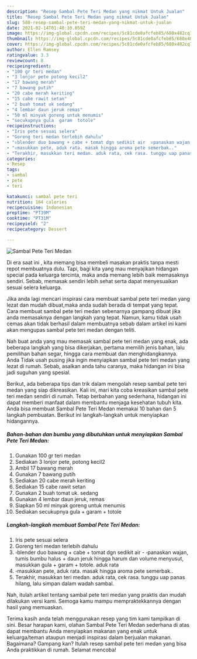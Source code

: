 ```yaml
---
description: "Resep Sambal Pete Teri Medan yang nikmat Untuk Jualan"
title: "Resep Sambal Pete Teri Medan yang nikmat Untuk Jualan"
slug: 588-resep-sambal-pete-teri-medan-yang-nikmat-untuk-jualan
date: 2021-02-14T01:40:10.059Z
image: https://img-global.cpcdn.com/recipes/5c81cde0afcfeb85/680x482cq70/sambal-pete-teri-medan-foto-resep-utama.jpg
thumbnail: https://img-global.cpcdn.com/recipes/5c81cde0afcfeb85/680x482cq70/sambal-pete-teri-medan-foto-resep-utama.jpg
cover: https://img-global.cpcdn.com/recipes/5c81cde0afcfeb85/680x482cq70/sambal-pete-teri-medan-foto-resep-utama.jpg
author: Ellen Ramsey
ratingvalue: 3.3
reviewcount: 8
recipeingredient:
- "100 gr teri medan"
- "3 lonjor pete potong kecil2"
- "17 bawang merah"
- "7 bawang putih"
- "20 cabe merah keriting"
- "15 cabe rawit setan"
- "2 buah tomat uk sedang"
- "4 lembar daun jeruk remas"
- "50 ml minyak goreng untuk menumis"
- "secukupnya gula  garam  totole"
recipeinstructions:
- "Iris pete sesuai selera"
- "Goreng teri medan terlebih dahulu"
- "▫️blender duo bawang + cabe + tomat dgn sedikit air  ▫️panaskan wajan, tumis bumbu halus + daun jeruk hingga harum dan volume menyusut, masukkan gula + garam + totole. aduk rata"
- "▫️masukkan pete, aduk rata. masak hingga aroma pete semerbak.."
- "Terakhir, masukkan teri medan. aduk rata, cek rasa. tunggu uap panas hilang, lalu simpan dalam wadah sambal."
categories:
- Resep
tags:
- sambal
- pete
- teri

katakunci: sambal pete teri 
nutrition: 164 calories
recipecuisine: Indonesian
preptime: "PT39M"
cooktime: "PT31M"
recipeyield: "2"
recipecategory: Dessert

---
```



![Sambal Pete Teri Medan](https://img-global.cpcdn.com/recipes/5c81cde0afcfeb85/680x482cq70/sambal-pete-teri-medan-foto-resep-utama.jpg)

Di era  saat ini , kita memang bisa membeli masakan praktis tanpa mesti repot membuatnya dulu. Tapi, bagi kita yang mau menyajikan hidangan special pada keluarga tercinta, maka anda memang lebih baik memasaknya sendiri. Sebab, memasak sendiri lebih sehat serta dapat menyesuaikan sesuai selera keluarga.

Jika anda lagi mencari inspirasi cara membuat sambal pete teri medan yang lezat dan mudah dibuat,maka anda sudah berada di tempat yang tepat. Cara membuat sambal pete teri medan  sebenarnya gampang dibuat jika anda memasaknya dengan langkah yang tepat. Namun, kamu tidak usah cemas akan tidak berhasil dalam membuatnya 
sebab dalam artikel ini kami akan mengupas sambal pete teri medan dengan teliti.  



Nah buat anda yang mau memasak sambal pete teri medan yang enak, ada beberapa langkah yang bisa dikerjakan, pertama memilih jenis bahan, lalu pemilihan bahan segar, hingga cara membuat dan menghidangkannya. Anda Tidak usah pusing jika ingin menyiapkan sambal pete teri medan yang lezat di rumah. Sebab, asalkan anda  tahu caranya, maka hidangan ini bisa jadi suguhan yang spesial.

Berikut, ada beberapa tips dan trik dalam mengolah resep sambal pete teri medan yang siap dikreasikan. Kali ini, mari kita coba kreasikan sambal pete teri medan sendiri di rumah. Tetap berbahan yang sederhana, hidangan ini dapat memberi manfaat dalam membantu menjaga kesehatan tubuh kita. Anda bisa membuat Sambal Pete Teri Medan memakai 10 bahan dan 5 langkah pembuatan. Berikut ini langkah-langkah untuk menyiapkan hidangannya.

<!--inarticleads1-->

##### Bahan-bahan dan bumbu yang dibutuhkan untuk menyiapkan Sambal Pete Teri Medan:

1. Gunakan 100 gr teri medan
1. Sediakan 3 lonjor pete, potong kecil2
1. Ambil 17 bawang merah
1. Gunakan 7 bawang putih
1. Sediakan 20 cabe merah keriting
1. Sediakan 15 cabe rawit setan
1. Gunakan 2 buah tomat uk. sedang
1. Gunakan 4 lembar daun jeruk, remas
1. Siapkan 50 ml minyak goreng untuk menumis
1. Sediakan secukupnya gula + garam + totole




<!--inarticleads2-->

##### Langkah-langkah membuat Sambal Pete Teri Medan:

1. Iris pete sesuai selera
1. Goreng teri medan terlebih dahulu
1. ▫️blender duo bawang + cabe + tomat dgn sedikit air  - ▫️panaskan wajan, tumis bumbu halus + daun jeruk hingga harum dan volume menyusut, masukkan gula + garam + totole. aduk rata
1. ▫️masukkan pete, aduk rata. masak hingga aroma pete semerbak..
1. Terakhir, masukkan teri medan. aduk rata, cek rasa. tunggu uap panas hilang, lalu simpan dalam wadah sambal.




Nah, itulah artikel tentang  sambal pete teri medan  yang praktis dan mudah dilakukan versi kami. Semoga kamu mampu mempraktekkannya dengan hasil yang memuaskan. 

Terima kasih anda telah menggunakan resep yang tim kami tampilkan di sini. Besar harapan kami, olahan  Sambal Pete Teri Medan sederhana di atas dapat membantu Anda menyiapkan makanan yang enak untuk keluarga/teman ataupun menjadi inspirasi dalam berjualan makanan. Bagaimana? Gampang kan? Itulah resep sambal pete teri medan yang bisa Anda praktikkan di rumah. Selamat mencoba!

